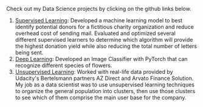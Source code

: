 Check out my Data Science projects by clicking on the github links below.

 1. [Supervised Learning](https://github.com/avelicha/Supervised_Learning_DSND_CharityML/blob/master/finding_donors_charityml.ipynb):
    Developed a machine learning model to best identify potential donors for a fictitious charity organization and reduce overhead cost of sending mail. 
    Evaluated and optimized several different supervised learners to determine which algorithm will provide the highest donation yield while also reducing the total number of letters being sent.
 2. [Deep Learning](https://github.com/avelicha/Deep_Learning_DSND_Image_Classifier/blob/master/image_classifier_git.ipynb): Developed an Image Classifier 
    with PyTorch that can recognize different species of flowers.
 3. [Unsupervised Learning](https://github.com/avelicha/Unsupervised_Learning_DSND_Identify_Customer_Segments/blob/master/identify_customer_segments_git.ipynb): 
    Worked with real-life data provided by Udacity's Bertelsmann partners AZ Direct and Arvato Finance Solution. My job as a data scientist was to use unsupervised learning techniques to organize the general population into clusters, then use those clusters to see which of them comprise the main user base for the company.
